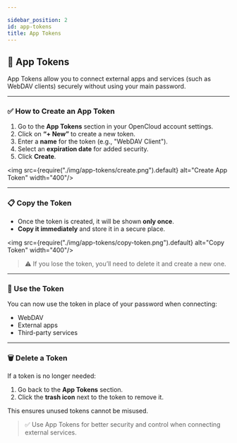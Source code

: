 ```yaml
---

sidebar_position: 2
id: app-tokens
title: App Tokens
---
```

## 🔑 App Tokens

App Tokens allow you to connect external apps and services (such as WebDAV clients) securely without using your main password.

---

### ✅ How to Create an App Token

1. Go to the **App Tokens** section in your OpenCloud account settings.
2. Click on **“+ New”** to create a new token.
3. Enter a **name** for the token (e.g., "WebDAV Client").
4. Select an **expiration date** for added security.
5. Click **Create**.

<img src={require("./img/app-tokens/create.png").default} alt="Create App Token" width="400"/>

---

### 📋 Copy the Token

- Once the token is created, it will be shown **only once**.
- **Copy it immediately** and store it in a secure place.

<img src={require("./img/app-tokens/copy-token.png").default} alt="Copy Token" width="400"/>

> ⚠️ If you lose the token, you’ll need to delete it and create a new one.

---

### 🔧 Use the Token

You can now use the token in place of your password when connecting:

- WebDAV
- External apps
- Third-party services

---

### 🗑️ Delete a Token

If a token is no longer needed:

1. Go back to the **App Tokens** section.
2. Click the **trash icon** next to the token to remove it.

This ensures unused tokens cannot be misused.

> ✅ Use App Tokens for better security and control when connecting external services.

